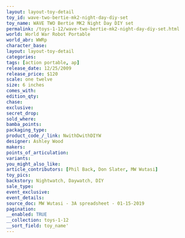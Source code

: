 ```yaml
---
layout: layout-toy-detail 
toy_id: wave-two-bertie-mk2-night-day-diy-set
toy_name: WAVE TWO Bertie MK2 Night Day DIY set
permalink: /toys-1-12/wave-two-bertie-mk2-night-day-diy-set.html
world: World War Robot Portable
world_abr: WWRp
character_base: 
layout: layout-toy-detail
categories: 
tags: [action portable, ap] 
release_date: 12/25/2009
release_price: $120 
scale: one twelve
size: 6 inches
comes_with: 
edition_qty: 
chase: 
exclusive: 
secret_drop: 
sold_where: 
bamba_points: 
packaging_type: 
product_code_/_link: NwithDwithDIYW
designer: Ashley Wood
makers: 
points_of_articulation: 
variants: 
you_might_also_like: 
article_contributors: [Phil Back, Don Slater, MW Wutasi]
toy_pics: 
backstory: Nightwatch, Daywatch, DIY
sale_type: 
event_exclusive: 
event_details: 
source_doc: MW Wutasi - 3A spreadsheet - 01-15-2019
pagination: 
__enabled: TRUE
__collection: toys-1-12
__sort_field: toy_name'
---
```

